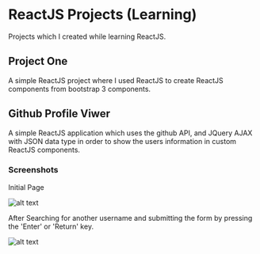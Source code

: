 # ReactJS Projects (Learning)
Projects which I created while learning ReactJS.

## Project One
A simple ReactJS project where I used ReactJS to create ReactJS components from bootstrap 3 components.

## Github Profile Viwer
A simple ReactJS application which uses the github API, and JQuery AJAX with JSON data type in order to show the users information in custom ReactJS components.

### Screenshots
Initial Page

![alt text](http://i.imgur.com/LjKbHCg.png 'Initial Page')

After Searching for another username and submitting the form by pressing the 'Enter' or 'Return' key.

![alt text](http://i.imgur.com/PFvVp7y.png 'Search for another user')
